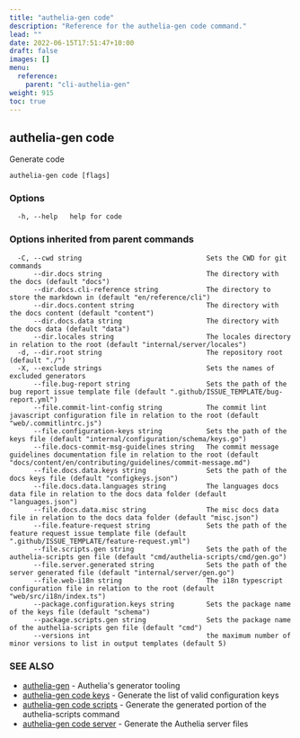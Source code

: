 ```yaml
---
title: "authelia-gen code"
description: "Reference for the authelia-gen code command."
lead: ""
date: 2022-06-15T17:51:47+10:00
draft: false
images: []
menu:
  reference:
    parent: "cli-authelia-gen"
weight: 915
toc: true
---
```


## authelia-gen code

Generate code

```
authelia-gen code [flags]
```

### Options

```
  -h, --help   help for code
```

### Options inherited from parent commands

```
  -C, --cwd string                               Sets the CWD for git commands
      --dir.docs string                          The directory with the docs (default "docs")
      --dir.docs.cli-reference string            The directory to store the markdown in (default "en/reference/cli")
      --dir.docs.content string                  The directory with the docs content (default "content")
      --dir.docs.data string                     The directory with the docs data (default "data")
      --dir.locales string                       The locales directory in relation to the root (default "internal/server/locales")
  -d, --dir.root string                          The repository root (default "./")
  -X, --exclude strings                          Sets the names of excluded generators
      --file.bug-report string                   Sets the path of the bug report issue template file (default ".github/ISSUE_TEMPLATE/bug-report.yml")
      --file.commit-lint-config string           The commit lint javascript configuration file in relation to the root (default "web/.commitlintrc.js")
      --file.configuration-keys string           Sets the path of the keys file (default "internal/configuration/schema/keys.go")
      --file.docs-commit-msg-guidelines string   The commit message guidelines documentation file in relation to the root (default "docs/content/en/contributing/guidelines/commit-message.md")
      --file.docs.data.keys string               Sets the path of the docs keys file (default "configkeys.json")
      --file.docs.data.languages string          The languages docs data file in relation to the docs data folder (default "languages.json")
      --file.docs.data.misc string               The misc docs data file in relation to the docs data folder (default "misc.json")
      --file.feature-request string              Sets the path of the feature request issue template file (default ".github/ISSUE_TEMPLATE/feature-request.yml")
      --file.scripts.gen string                  Sets the path of the authelia-scripts gen file (default "cmd/authelia-scripts/cmd/gen.go")
      --file.server.generated string             Sets the path of the server generated file (default "internal/server/gen.go")
      --file.web-i18n string                     The i18n typescript configuration file in relation to the root (default "web/src/i18n/index.ts")
      --package.configuration.keys string        Sets the package name of the keys file (default "schema")
      --package.scripts.gen string               Sets the package name of the authelia-scripts gen file (default "cmd")
      --versions int                             the maximum number of minor versions to list in output templates (default 5)
```

### SEE ALSO

* [authelia-gen](authelia-gen.md)	 - Authelia's generator tooling
* [authelia-gen code keys](authelia-gen_code_keys.md)	 - Generate the list of valid configuration keys
* [authelia-gen code scripts](authelia-gen_code_scripts.md)	 - Generate the generated portion of the authelia-scripts command
* [authelia-gen code server](authelia-gen_code_server.md)	 - Generate the Authelia server files

